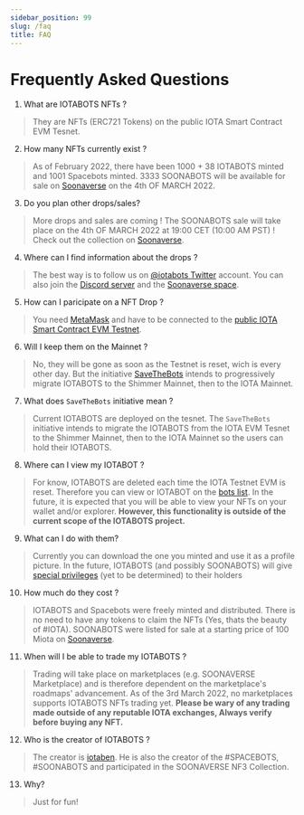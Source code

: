 ```yaml
---
sidebar_position: 99
slug: /faq
title: FAQ
---
```


# Frequently Asked Questions

1. What are IOTABOTS NFTs ?
> They are NFTs (ERC721 Tokens) on the public IOTA Smart Contract EVM Tesnet.

2. How many NFTs currently exist ?
> As of February 2022, there have been 1000 + 38 IOTABOTS minted and 1001 Spacebots minted.
> 3333 SOONABOTS will be available for sale on [Soonaverse](https://soonaverse.com/collection/0xeb47806ef8d4c908179bd05eeabc20bc3de8c81a) on the 4th OF MARCH 2022.

3. Do you plan other drops/sales?
> More drops and sales are coming !
> The SOONABOTS sale will take place on the 4th OF MARCH 2022 at 19:00 CET (10:00 AM PST) ! Check out the collection on [Soonaverse](https://soonaverse.com/collection/0xeb47806ef8d4c908179bd05eeabc20bc3de8c81a).

4. Where can I find information about the drops ?
> The best way is to follow us on [@iotabots Twitter](https://twitter.com/iotabots) account.
> You can also join the [Discord server](https://discord.gg/hYaZveBYHn) and the [Soonaverse space](https://soonaverse.com/space/0x9dd831f7eed22ca73b254422baab74a8c460e438/overview).

5. How can I paricipate on a NFT Drop ? 
> You need [MetaMask](https://metamask.io/) and have to be connected to the [public IOTA Smart Contract EVM Testnet](https://wiki.iota.org/wasp/guide/chains_and_nodes/testnet#interact-with-evm).

6. Will I keep them on the Mainnet ? 
> No, they will be gone as soon as the Testnet is reset, wich is every other day. But the initiative [SaveTheBots](https://github.com/iotabots/save-the-bots) intends to progressively migrate IOTABOTS to the Shimmer Mainnet, then to the IOTA Mainnet.

7. What does `SaveTheBots` initiative mean ?
> Current IOTABOTS are deployed on the tesnet. The `SaveTheBots` initiative intends to migrate the IOTABOTS from the IOTA EVM Tesnet to the Shimmer Mainnet, then to the IOTA Mainnet so the users can hold their IOTABOTS.

8. Where can I view my IOTABOT ?
> For know, IOTABOTS are deleted each time the IOTA Testnet EVM is reset. Therefore you can view or IOTABOT on the [bots list](https://iotabots.io/bots).
> In the future, it is expected that you will be able to view your NFTs on your wallet and/or explorer. **However, this functionality is outside of the current scope of the IOTABOTS project.**

9. What can I do with them? 
> Currently you can download the one you minted and use it as a profile picture.
> In the future, IOTABOTS (and possibly SOONABOTS) will give [special privileges](https://twitter.com/iotabots/status/1498614525108490242) (yet to be determined) to their holders

10. How much do they cost ? 
> IOTABOTS and Spacebots were freely minted and distributed. There is no need to have any tokens to claim the NFTs (Yes, thats the beauty of #IOTA).
> SOONABOTS were listed for sale at a starting price of 100 Miota on [Soonaverse](https://soonaverse.com/collection/0xeb47806ef8d4c908179bd05eeabc20bc3de8c81a).

11. When will I be able to trade my IOTABOTS ?
> Trading will take place on marketplaces (e.g. SOONAVERSE Marketplace) and is therefore dependent on the marketplace's roadmaps' advancement.
> As of the 3rd March 2022, no marketplaces supports IOTABOTS NFTs trading yet.
> **Please be wary of any trading made outside of any reputable IOTA exchanges, Always verify before buying any NFT.**

12. Who is the creator of IOTABOTS ?
> The creator is [iotaben](https://twitter.com/iotaben).
> He is also the creator of the #SPACEBOTS, #SOONABOTS and participated in the SOONAVERSE NF3 Collection.

13. Why?
> Just for fun!
